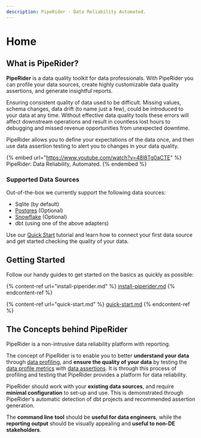 ```yaml
---
description: PipeRider - Data Reliability Automated.
---
```


# Home

## What is PipeRider?

**PipeRider** is a data quality toolkit for data professionals. With PipeRider you can profile your data sources, create highly customizable data quality assertions, and generate insightful reports.

Ensuring consistent quality of data used to be difficult. Missing values, schema changes, data drift (to name just a few), could be introduced to your data at any time. Without effective data quality tools these errors will affect downstream operations and result in countless lost hours to debugging and missed revenue opportunities from unexpected downtime.

PipeRider allows you to define your expectations of the data once, and then use data assertion testing to alert you to changes in your data quality.

{% embed url="https://www.youtube.com/watch?v=48l8Tg0aCTE" %}
PipeRider: Data Reliability, Automated.
{% endembed %}

### Supported Data Sources

Out-of-the-box we currently support the following data sources:

* Sqlite (by default)
* [Postgres](data-sources/postgres-connector.md) (Optional)
* [Snowflake](data-sources/snowflake-connector.md) (Optional)
* dbt (using one of the above adapters)

Use our [Quick Start](quick-start.md) tutorial and learn how to connect your first data source and get started checking the quality of your data.

## Getting Started

Follow our handy guides to get started on the basics as quickly as possible:

{% content-ref url="install-piperider.md" %}
[install-piperider.md](install-piperider.md)
{% endcontent-ref %}

{% content-ref url="quick-start.md" %}
[quick-start.md](quick-start.md)
{% endcontent-ref %}

## The Concepts behind PipeRider

PipeRider is a non-intrusive data reliability platform with reporting.
 
The concept of PipeRider is to enable you to better **understand your data** through [data profiling](data-profile-and-metrics/data-profile.md), and **ensure the quality of your data** by testing the [data profile metrics](data-profile-and-metrics/metrics.md) with [data assertions](data-quality-assertions/assertion-configuration.md). It is through this process of profiling and testing that PipeRider provides a platform for data reliability.

PipeRider should work with your **existing data sources**, and require **minimal configuration** to set-up and use. This is demonstrated through PipeRider's automatic detection of dbt projects and recommended assertion generation.

The **command line tool** should be **useful for data engineers**, while the **reporting output** should be visually appealing and **useful to non-DE stakeholders**. 







